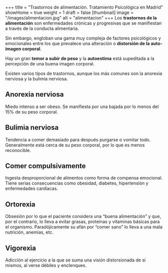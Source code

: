 +++
title = "Trastornos de alimentación. Tratamiento Psicológica en Madrid"
showHome = true
weight = 1
draft = false
[thumbnail]
image = "/images/alimentacion.jpg"
alt = "alimentacion"
+++
Los **trastornos de la alimentación** son enfermedades crónicas y progresivas que se
manifiestan a través de la conducta alimentaria.

Sin embargo, engloban una gama muy compleja de factores psicológicos y emocionales entre
los que prevalece una alteración o **distorsión de la auto-imagen corporal**.

Hay un gran **temor a subir de peso** y la **autoestima** está supeditada a la percepción
de una buena imagen corporal.

Existen varios tipos de trastornos, aunque los más comunes son la anorexia nerviosa y la
bulimia nerviosa.

## Anorexia nerviosa

Miedo intenso a ser obeso. Se manifiesta por una bajada por lo menos del 15% de su peso
corporal.

## Bulimia nerviosa

Tendencia a comer demasiado para después purgarse o vomitar todo. Generalmente está
cerca de su peso corporal, por lo que es menos reconocible.

## Comer compulsivamente

Ingesta desproporcional de alimentos como forma de compensa emocional. Tiene serias
consecuencias como obesidad, diabetes, hipertensión y enfermedades cardíacas.

## Ortorexia

Obsesión por lo que el paciente considera una “buena alimentación” y que, por el contrario, lo
lleva a evitar grasas, proteínas y vitaminas básicas para el organismo. Paradójicamente su afán
por “comer sano” lo lleva a una mala nutrición, anemias, etc.

## Vigorexia

Adicción al ejercicio a la que se suma una visión distorsionada de sí mismos, al verse débiles y
enclenques.